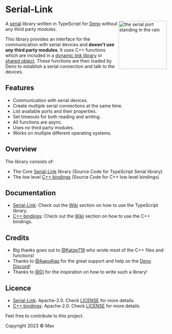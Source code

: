 # Serial-Link

<a href="https://deno.land"><img align="right" src="https://github.com/Serial-Link/.github/blob/main/assets/profile.svg" height="150px" alt="the serial port standing in the rain"></a>

A [serial](https://en.wikipedia.org/wiki/Serial_communication) library written in TypeScript for [Deno](https://deno.land) without any third party modules.

This library provides an interface for the communication with serial devices and **doesn't use any third party modules**. It uses C++ functions which are included in a [dynamic link library](https://de.wikipedia.org/wiki/Dynamic_Link_Library) or [shared object](https://en.wikipedia.org/wiki/Library_(computing)#Shared_libraries). These functions are then loaded by Deno to establish a serial connection and talk to the devices.

## Features
- Communication with serial devices.
- Create multiple serial connections at the same time.
- List available ports and their properties.
- Set timeouts for both reading and writing.
- All functions are async.
- Uses no third party modules.
- Works on multiple different operating systems.

## Overview
The library consists of:
- The Core [Serial-Link](https://github.com/Serial-Link/Serial-Link) library (Source Code for TypeScript Serial library)
- The low level [C++ bindings](https://github.com/Serial-Link/CPP-Bindings) (Source Code for C++ low level bindings)

## Documentation
- [Serial-Link](https://github.com/Serial-Link/Serial-Link): Check out the [Wiki](https://github.com/Serial-Link/Serial-Link/wiki) section on how to use the TypeScript library.
- [C++ bindings](https://github.com/Serial-Link/CPP-Bindings): Check out the [Wiki](https://github.com/Serial-Link/CPP-Bindings/wiki) section on how to use the C++ bindings.

## Credits
- Big thanks goes out to [@Katze719](https://github.com/Katze719) who wrote most of the C++ files and functions!
- Thanks to [@AapoAlas](https://github.com/aapoalas) for the great support and help on the [Deno Discord](https://discord.gg/deno)!
- Thanks to [@Dj](https://github.com/DjDeveloperr) for the inspiration on how to write such a library!

## Licence
- [Serial-Link](https://github.com/Serial-Link/Serial-Link): Apache-2.0. Check [LICENSE](https://github.com/Serial-Link/Serial-Link/blob/main/LICENSE) for more details.
- [C++ bindings](https://github.com/Serial-Link/CPP-Bindings): Apache-2.0. Check [LICENSE](https://github.com/Serial-Link/CPP-Bindings/blob/main/LICENSE) for more details.

Feel free to contribute to this project.

Copyright 2023 © Max
